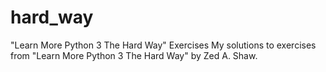 # hard_way
"Learn More Python 3 The Hard Way" Exercises
My solutions to exercises from "Learn More Python 3 The Hard Way" by Zed A. Shaw.
